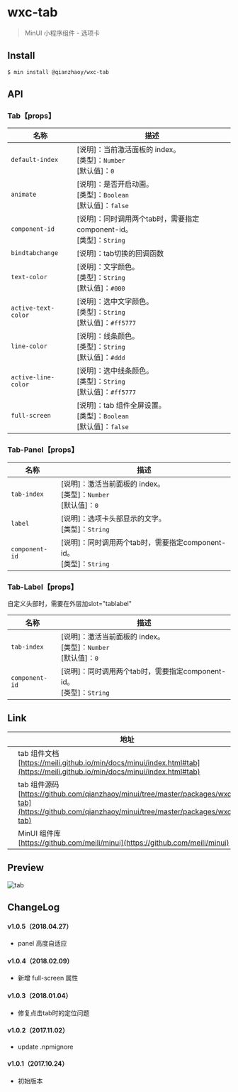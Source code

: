 # wxc-tab

> MinUI 小程序组件 - 选项卡

## Install

``` bash
$ min install @qianzhaoy/wxc-tab
```

## API

### Tab【props】

| 名称                  | 描述                         |
|----------------------|------------------------------|
|`default-index`             | [说明]：当前激活面板的 index。<br>[类型]：`Number`<br>[默认值]：`0`
|`animate`                   | [说明]：是否开启动画。<br>[类型]：`Boolean`<br>[默认值]：`false`
|`component-id`              | [说明]：同时调用两个tab时，需要指定component-id。<br>[类型]：`String`<br>
|`bindtabchange`             | [说明]：tab切换的回调函数
|`text-color`                | [说明]：文字颜色。<br>[类型]：`String`<br>[默认值]：`#000`
|`active-text-color`         | [说明]：选中文字颜色。<br>[类型]：`String`<br>[默认值]：`#ff5777`
|`line-color`                | [说明]：线条颜色。<br>[类型]：`String`<br>[默认值]：`#ddd`
|`active-line-color`         | [说明]：选中线条颜色。<br>[类型]：`String`<br>[默认值]：`#ff5777`
|`full-screen`               | [说明]：tab 组件全屏设置。<br>[类型]：`Boolean`<br>[默认值]：`false`

### Tab-Panel【props】

| 名称                  | 描述                         |
|----------------------|------------------------------|
|`tab-index`           | [说明]：激活当前面板的 index。<br>[类型]：`Number`<br>[默认值]：`0`
|`label`               | [说明]：选项卡头部显示的文字。<br>[类型]：`String`<br>
|`component-id`        | [说明]：同时调用两个tab时，需要指定component-id。<br>[类型]：`String`<br>

### Tab-Label【props】

自定义头部时，需要在外层加slot="tablabel"

| 名称                  | 描述                         |
|----------------------|------------------------------|
|`tab-index`           | [说明]：激活当前面板的 index。<br>[类型]：`Number`<br>[默认值]：`0`
|`component-id`        | [说明]：同时调用两个tab时，需要指定component-id。<br>[类型]：`String`<br>

## Link
||地址|
|--|---|
||tab 组件文档 <br> [https://meili.github.io/min/docs/minui/index.html#tab](https://meili.github.io/min/docs/minui/index.html#tab)<br>|
||tab 组件源码 <br> [https://github.com/qianzhaoy/minui/tree/master/packages/wxc-tab](https://github.com/qianzhaoy/minui/tree/master/packages/wxc-tab)<br>|
||MinUI 组件库 <br> [https://github.com/meili/minui](https://github.com/meili/minui) <br>|

## Preview
![tab](https://s10.mogucdn.com/mlcdn/c45406/171107_7eaagk5jeh09jj72h677gcd2g6j2c_480x480.jpg_225x999.jpg)

##  ChangeLog

#### v1.0.5（2018.04.27）
- panel 高度自适应

#### v1.0.4（2018.02.09）
- 新增 full-screen 属性

#### v1.0.3（2018.01.04）

- 修复点击tab时的定位问题

#### v1.0.2（2017.11.02）

- update .npmignore

#### v1.0.1（2017.10.24）

- 初始版本

